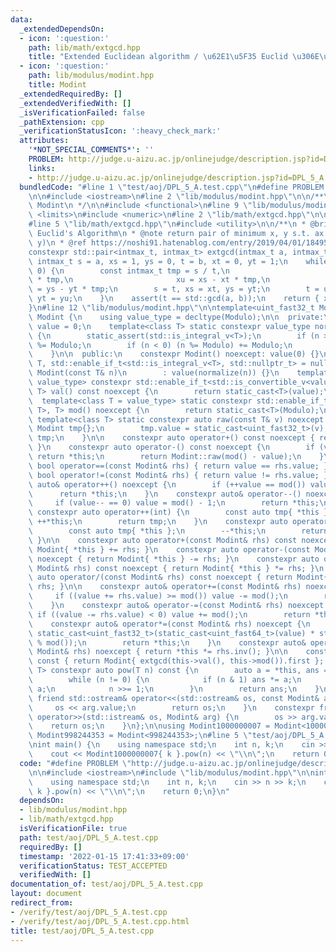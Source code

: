 ```yaml
---
data:
  _extendedDependsOn:
  - icon: ':question:'
    path: lib/math/extgcd.hpp
    title: "Extended Euclidean algorithm / \u62E1\u5F35 Euclid \u306E\u4E92\u9664\u6CD5"
  - icon: ':question:'
    path: lib/modulus/modint.hpp
    title: Modint
  _extendedRequiredBy: []
  _extendedVerifiedWith: []
  _isVerificationFailed: false
  _pathExtension: cpp
  _verificationStatusIcon: ':heavy_check_mark:'
  attributes:
    '*NOT_SPECIAL_COMMENTS*': ''
    PROBLEM: http://judge.u-aizu.ac.jp/onlinejudge/description.jsp?id=DPL_5_A
    links:
    - http://judge.u-aizu.ac.jp/onlinejudge/description.jsp?id=DPL_5_A
  bundledCode: "#line 1 \"test/aoj/DPL_5_A.test.cpp\"\n#define PROBLEM \"http://judge.u-aizu.ac.jp/onlinejudge/description.jsp?id=DPL_5_A\"\
    \n\n#include <iostream>\n#line 2 \"lib/modulus/modint.hpp\"\n\n/**\n * @brief\
    \ Modint\n */\n\n#include <functional>\n#line 9 \"lib/modulus/modint.hpp\"\n#include\
    \ <limits>\n#include <numeric>\n#line 2 \"lib/math/extgcd.hpp\"\n\n#include <cassert>\n\
    #line 5 \"lib/math/extgcd.hpp\"\n#include <utility>\n\n/**\n * @brief Extended\
    \ Euclid's Algorithm\n * @note return pair of minimum x, y s.t. ax + by = gcd(x,\
    \ y)\n * @ref https://noshi91.hatenablog.com/entry/2019/04/01/184957\n */\n\n\
    constexpr std::pair<intmax_t, intmax_t> extgcd(intmax_t a, intmax_t b) {\n   \
    \ intmax_t s = a, xs = 1, ys = 0, t = b, xt = 0, yt = 1;\n    while (s % t !=\
    \ 0) {\n        const intmax_t tmp = s / t,\n                       u = s - t\
    \ * tmp,\n                       xu = xs - xt * tmp,\n                       yu\
    \ = ys - yt * tmp;\n        s = t, xs = xt, ys = yt;\n        t = u, xt = xu,\
    \ yt = yu;\n    }\n    assert(t == std::gcd(a, b));\n    return { xt, yt };\n\
    }\n#line 12 \"lib/modulus/modint.hpp\"\n\ntemplate<uint_fast32_t Modulo> struct\
    \ Modint {\n    using value_type = decltype(Modulo);\n\n  private:\n    value_type\
    \ value = 0;\n    template<class T> static constexpr value_type normalize(T n)\
    \ {\n        static_assert(std::is_integral_v<T>);\n        if (n >= Modulo) n\
    \ %= Modulo;\n        if (n < 0) (n %= Modulo) += Modulo;\n        return n;\n\
    \    }\n\n  public:\n    constexpr Modint() noexcept: value(0) {}\n    template<class\
    \ T, std::enable_if_t<std::is_integral_v<T>, std::nullptr_t> = nullptr> constexpr\
    \ Modint(const T& n)\n        : value(normalize(n)) {}\n    template<class T =\
    \ value_type> constexpr std::enable_if_t<std::is_convertible_v<value_type, T>,\
    \ T> val() const noexcept {\n        return static_cast<T>(value);\n    }\n  \
    \  template<class T = value_type> static constexpr std::enable_if_t<std::is_convertible_v<value_type,\
    \ T>, T> mod() noexcept {\n        return static_cast<T>(Modulo);\n    }\n   \
    \ template<class T> static constexpr auto raw(const T& v) noexcept {\n       \
    \ Modint tmp{};\n        tmp.value = static_cast<uint_fast32_t>(v);\n        return\
    \ tmp;\n    }\n\n    constexpr auto operator+() const noexcept { return *this;\
    \ }\n    constexpr auto operator-() const noexcept {\n        if (value == 0)\
    \ return *this;\n        return Modint::raw(mod() - value);\n    }\n\n    constexpr\
    \ bool operator==(const Modint& rhs) { return value == rhs.value; }\n    constexpr\
    \ bool operator!=(const Modint& rhs) { return value != rhs.value; }\n\n    constexpr\
    \ auto& operator++() noexcept {\n        if (++value == mod()) value = 0;\n  \
    \      return *this;\n    }\n    constexpr auto& operator--() noexcept {\n   \
    \     if (value-- == 0) value = mod() - 1;\n        return *this;\n    }\n   \
    \ constexpr auto operator++(int) {\n        const auto tmp{ *this };\n       \
    \ ++*this;\n        return tmp;\n    }\n    constexpr auto operator--(int) {\n\
    \        const auto tmp{ *this };\n        --*this;\n        return tmp;\n   \
    \ }\n\n    constexpr auto operator+(const Modint& rhs) const noexcept { return\
    \ Modint{ *this } += rhs; }\n    constexpr auto operator-(const Modint& rhs) const\
    \ noexcept { return Modint{ *this } -= rhs; }\n    constexpr auto operator*(const\
    \ Modint& rhs) const noexcept { return Modint{ *this } *= rhs; }\n    constexpr\
    \ auto operator/(const Modint& rhs) const noexcept { return Modint{ *this } /=\
    \ rhs; }\n\n    constexpr auto& operator+=(const Modint& rhs) noexcept {\n   \
    \     if ((value += rhs.value) >= mod()) value -= mod();\n        return *this;\n\
    \    }\n    constexpr auto& operator-=(const Modint& rhs) noexcept {\n       \
    \ if ((value -= rhs.value) < 0) value += mod();\n        return *this;\n    }\n\
    \    constexpr auto& operator*=(const Modint& rhs) noexcept {\n        value =\
    \ static_cast<uint_fast32_t>(static_cast<uint_fast64_t>(value) * static_cast<uint_fast64_t>(rhs.value)\
    \ % mod());\n        return *this;\n    }\n    constexpr auto& operator/=(const\
    \ Modint& rhs) noexcept { return *this *= rhs.inv(); }\n\n    constexpr auto inv()\
    \ const { return Modint{ extgcd(this->val(), this->mod()).first }; }\n    template<class\
    \ T> constexpr auto pow(T n) const {\n        auto a = *this, ans = raw(1);\n\
    \        while (n != 0) {\n            if (n & 1) ans *= a;\n            a *=\
    \ a;\n            n >>= 1;\n        }\n        return ans;\n    }\n\n    constexpr\
    \ friend std::ostream& operator<<(std::ostream& os, const Modint& arg) {\n   \
    \     os << arg.value;\n        return os;\n    }\n    constexpr friend std::istream&\
    \ operator>>(std::istream& os, Modint& arg) {\n        os >> arg.value;\n    \
    \    return os;\n    }\n};\n\nusing Modint1000000007 = Modint<1000000007>;\nusing\
    \ Modint998244353 = Modint<998244353>;\n#line 5 \"test/aoj/DPL_5_A.test.cpp\"\n\
    \nint main() {\n    using namespace std;\n    int n, k;\n    cin >> n >> k;\n\
    \    cout << Modint1000000007{ k }.pow(n) << \"\\n\";\n    return 0;\n}\n"
  code: "#define PROBLEM \"http://judge.u-aizu.ac.jp/onlinejudge/description.jsp?id=DPL_5_A\"\
    \n\n#include <iostream>\n#include \"lib/modulus/modint.hpp\"\n\nint main() {\n\
    \    using namespace std;\n    int n, k;\n    cin >> n >> k;\n    cout << Modint1000000007{\
    \ k }.pow(n) << \"\\n\";\n    return 0;\n}\n"
  dependsOn:
  - lib/modulus/modint.hpp
  - lib/math/extgcd.hpp
  isVerificationFile: true
  path: test/aoj/DPL_5_A.test.cpp
  requiredBy: []
  timestamp: '2022-01-15 17:41:33+09:00'
  verificationStatus: TEST_ACCEPTED
  verifiedWith: []
documentation_of: test/aoj/DPL_5_A.test.cpp
layout: document
redirect_from:
- /verify/test/aoj/DPL_5_A.test.cpp
- /verify/test/aoj/DPL_5_A.test.cpp.html
title: test/aoj/DPL_5_A.test.cpp
---
```

